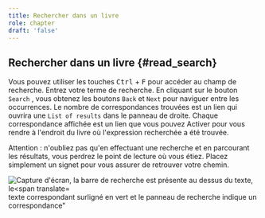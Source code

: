```yaml
---
title: Rechercher dans un livre
role: chapter
draft: 'false'
---
```


## Rechercher dans un livre {#read_search}

Vous pouvez utiliser les touches <kbd>Ctrl</kbd> + <kbd>F</kbd> pour accéder au champ de recherche. Entrez votre terme de recherche. En cliquant sur le bouton `Search` , vous obtenez les boutons `Back` et `Next` pour naviguer entre les occurrences. Le nombre de correspondances trouvées est un lien qui ouvrira une `List of results` dans le panneau de droite. Chaque correspondance affichée est un lien que vous pouvez Activer pour vous rendre à l'endroit du livre où l'expression recherchée a été trouvée.

Attention : n'oubliez pas qu'en effectuant une recherche et en parcourant les résultats, vous perdrez le point de lecture où vous étiez. Placez simplement un signet pour vous assurer de retrouver votre chemin.

<img src="../../resources/images/local-fr/thorium-search-navpanel.png" alt="Capture d'écran, la barre de recherche est présente au dessus du texte, le&lt;span translate="> texte correspondant surligné en vert et le panneau de recherche indique un<br>correspondance"
